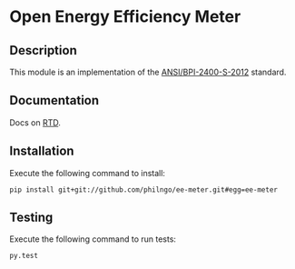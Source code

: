 Open Energy Efficiency Meter
============================

Description
-----------

This module is an implementation of the [ANSI/BPI-2400-S-2012](http://www.bpi.org/Web%20Download/BPI%20Standards/BPI-2400-S-2012_Standard_Practice_for_Standardized_Qualification_of_Whole-House%20Energy%20Savings_9-28-12_sg.pdf) standard.

Documentation
-------------

Docs on [RTD](http://eemeter.readthedocs.org/en/latest/).

Installation
------------

Execute the following command to install:

    pip install git+git://github.com/philngo/ee-meter.git#egg=ee-meter

Testing
-------

Execute the following command to run tests:

    py.test
